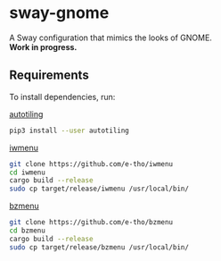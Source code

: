 # sway-gnome

A Sway configuration that mimics the looks of GNOME.  
**Work in progress.**

## Requirements

To install dependencies, run:


[autotiling](https://github.com/nwg-piotr/autotiling)
```bash
pip3 install --user autotiling
```

[iwmenu](https://github.com/e-tho/iwmenu)
```bash
git clone https://github.com/e-tho/iwmenu
cd iwmenu
cargo build --release
sudo cp target/release/iwmenu /usr/local/bin/
```

[bzmenu](https://github.com/e-tho/bzmenu)
```bash
git clone https://github.com/e-tho/bzmenu
cd bzmenu
cargo build --release
sudo cp target/release/bzmenu /usr/local/bin/
